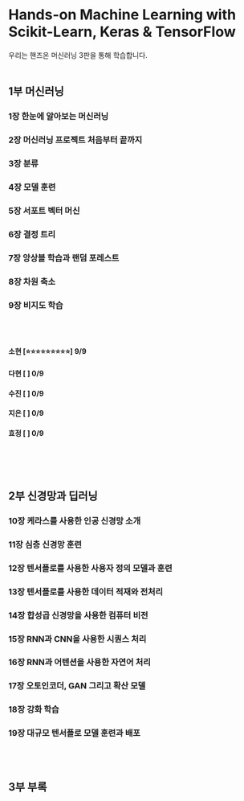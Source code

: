 # Hands-on Machine Learning with Scikit-Learn, Keras & TensorFlow
우리는 핸즈온 머신러닝 3판을 통해 학습합니다.
<br/><br/>
## 1부 머신러닝
### 1장 한눈에 알아보는 머신러닝
### 2장 머신러닝 프로젝트 처음부터 끝까지
### 3장 분류
### 4장 모델 훈련
### 5장 서포트 벡터 머신
### 6장 결정 트리
### 7장 앙상블 학습과 랜덤 포레스트
### 8장 차원 축소
### 9장 비지도 학습
<br/><br/>


#### 소현 [⭐️⭐️⭐️⭐️⭐️⭐️⭐️⭐️⭐️] 9/9
#### 다현 [         ] 0/9
#### 수진 [         ] 0/9
#### 지은 [         ] 0/9
#### 효정 [         ] 0/9
<br/><br/><br/>


## 2부 신경망과 딥러닝
### 10장 케라스를 사용한 인공 신경망 소개
### 11장 심층 신경망 훈련
### 12장 텐서플로를 사용한 사용자 정의 모델과 훈련
### 13장 텐서플로를 사용한 데이터 적재와 전처리
### 14장 합성곱 신경망을 사용한 컴퓨터 비전
### 15장 RNN과 CNN을 사용한 시퀀스 처리
### 16장 RNN과 어텐션을 사용한 자연어 처리
### 17장 오토인코더, GAN 그리고 확산 모델
### 18장 강화 학습
### 19장 대규모 텐서플로 모델 훈련과 배포
<br/><br/>
## 3부 부록
